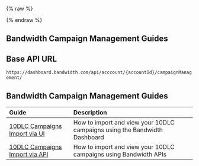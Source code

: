 {% raw %}
<section class="campaignManagementGuides">
{% endraw %}

# Bandwidth Campaign Management Guides

## Base API URL
`https://dashboard.bandwidth.com/api/acccount/{accountId}/campaignManagement/`

## Bandwidth Campaign Management Guides

| Guide                                                                                  | Description                                                                        |
|:---------------------------------------------------------------------------------------|:-----------------------------------------------------------------------------------|
| [10DLC Campaigns Import via UI](bandwidth10dlcCampaignImportUiGuide.md)                | How to import and view your 10DLC campaigns using the Bandwidth Dashboard          |               |
| [10DLC Campaigns Import via API](bandwidth10dlcCampaignImportApiGuide.md)              | How to import and view your 10DLC campaigns using Bandwidth APIs                   |                             |
